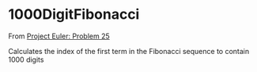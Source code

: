 # 1000DigitFibonacci

From [Project Euler: Problem 25](https://projecteuler.net/problem=25)

Calculates the index of the first term in the Fibonacci sequence to contain 1000 digits